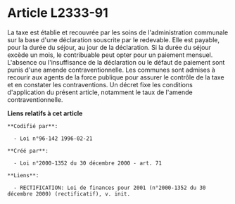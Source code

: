 # Article L2333-91

La taxe est établie et recouvrée par les soins de l'administration communale sur la base d'une déclaration souscrite par le
redevable. Elle est payable, pour la durée du séjour, au jour de la déclaration. Si la durée du séjour excède un mois, le
contribuable peut opter pour un paiement mensuel. L'absence ou l'insuffisance de la déclaration ou le défaut de paiement sont
punis d'une amende contraventionnelle. Les communes sont admises à recourir aux agents de la force publique pour assurer le
contrôle de la taxe et en constater les contraventions. Un décret fixe les conditions d'application du présent article,
notamment le taux de l'amende contraventionnelle.

**Liens relatifs à cet article**

	**Codifié par**:

	  - Loi n°96-142 1996-02-21

	**Créé par**:

	  - Loi n°2000-1352 du 30 décembre 2000 - art. 71

	**Liens**:

	  - RECTIFICATION: Loi de finances pour 2001 (n°2000-1352 du 30 décembre 2000) (rectificatif), v. init.
